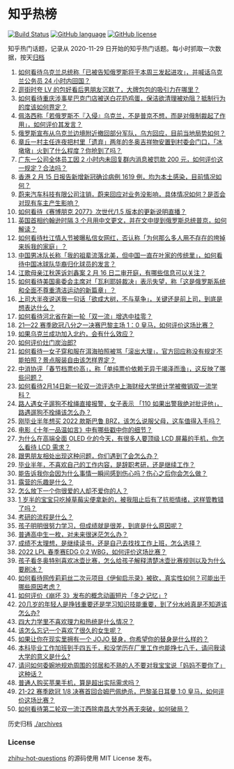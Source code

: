 # 知乎热榜
[![Build Status](https://github.com/ToWeLong/zhihu-hot-questions/workflows/CI/badge.svg)](https://github.com/ToWeLong/zhihu-hot-questions/actions)
[![GitHub language](https://img.shields.io/badge/language-golang-orange.svg)](https://golang.org/)
[![GitHub license](https://img.shields.io/github/license/ToWeLong/zhihu-hot-questions)](https://github.com/ToWeLong/zhihu-hot-questions/blob/main/LICENSE)

知乎热门话题，记录从 2020-11-29 日开始的知乎热门话题。每小时抓取一次数据，按天[归档](./archives)

<!-- BEGIN -->

1. [如何看待乌克兰总统称「已被告知俄罗斯将于本周三发起进攻」，并喊话乌克兰公务员 24 小时内回国？](https://www.zhihu.com/question/516678038)
1. [逛街时夸 LV 的包好看后男朋友沉默了，大牌包包的吸引力在哪里？](https://www.zhihu.com/question/515251019)
1. [如何看待重庆涉事星巴克门店被送白花扔鸡蛋，保洁欲清理被劝阻？抵制行为的度该如何界定？](https://www.zhihu.com/question/516848717)
1. [佩洛西称「若俄罗斯不『入侵』乌克兰，不是普京不想，而是对俄制裁起了作用」，如何评价其发言？](https://www.zhihu.com/question/516729243)
1. [俄罗斯宣布从乌克兰边境附近撤回部分军队，乌方回应，目前当地局势如何？](https://www.zhihu.com/question/516747307)
1. [章丘一村主任连夜把村里「遗弃」两年的冬奥吉祥物安置到村委会门口，「冰墩墩」火到了什么程度？你抢到了吗？](https://www.zhihu.com/question/515797710)
1. [广东一公司全体员工因 2 小时内未回复群内消息被罚款 200 元，如何评价这一规定？合法吗？](https://www.zhihu.com/question/516726551)
1. [香港 2 月 15 日报告新增新冠确诊病例 1619 例，均为本土感染，目前情况如何？](https://www.zhihu.com/question/516720482)
1. [蔚来汽车科技有限公司注销，蔚来回应对业务没影响，具体情况如何？是否会对现有车主产生影响？](https://www.zhihu.com/question/516720494)
1. [如何看待《赛博朋克 2077》次世代/1.5 版本的更新说明直播？](https://www.zhihu.com/question/516675843)
1. [英国首相约翰逊时隔 3 个月用中文更文，并在文中提到俄罗斯总统普京，如何解读？](https://www.zhihu.com/question/516740854)
1. [如何看待杜江情人节被曝私信女网红，否认称「为何那么多人用不存在的垮掉来拆我的家庭」？](https://www.zhihu.com/question/516688043)
1. [中国男冰队长称「我的祖辈流落北美，但中国一直在叶家的传统里」，如何看待中国冰球队华裔归化球员的发言？](https://www.zhihu.com/question/516448383)
1. [江歌母亲江秋莲诉刘鑫案 2 月 16 日二审开庭，有哪些信息可以关注？](https://www.zhihu.com/question/516028284)
1. [如何看待美国奥委会主席对「瓦利耶娃裁决」表示失望，称「这是俄罗斯系统和全面不尊重清洁运动的新篇章」？](https://www.zhihu.com/question/516520366)
1. [上司大半夜说送我一句话「欲成大树，不与草争」，关键还是前上司，到底是想表达什么？](https://www.zhihu.com/question/516235170)
1. [如何看待河北省在新一轮「双一流」增选中挂零？](https://www.zhihu.com/question/516515530)
1. [21—22 赛季欧冠八分之一决赛巴黎主场 1：0 皇马，如何评价这场比赛？](https://www.zhihu.com/question/516832545)
1. [如果乌克兰成功加入北约，会有什么效应？](https://www.zhihu.com/question/516297978)
1. [如何评价灶门炭治郎?](https://www.zhihu.com/question/345990111)
1. [如何看待一女子穿和服在洱海拍照被骂「滚出大理」，官方回应称没有规定不能拍照？景点服装自由该怎样界定？](https://www.zhihu.com/question/516711503)
1. [中消协评「春节档票价高」，称「单纯票价依赖无异于竭泽而渔」，这反映了哪些问题？](https://www.zhihu.com/question/516659922)
1. [如何看待2月14日新一轮双一流评选中上海财经大学统计学被撤销双一流学科？](https://www.zhihu.com/question/516488488)
1. [路人遇女子遛狗不栓绳直接报警，女子表示 「110 如果出警我绝对批评他」，路遇遛狗不拴绳该怎么办？](https://www.zhihu.com/question/516676592)
1. [刚毕业半年想买 2022 款斯巴鲁 BRZ，该怎么说服父母，这车值得入手吗？](https://www.zhihu.com/question/516481388)
1. [电影《十年一品温如言》中有哪些戳中你的细节？](https://www.zhihu.com/question/516463622)
1. [为什么在高端全面 OLED 化的今天，有很多人要顶级 LCD 屏幕的手机，你怎么看待 LCD 需求？](https://www.zhihu.com/question/516101065)
1. [跟男朋友相处出现这种问题，你们遇到了会怎么办？](https://www.zhihu.com/question/516831374)
1. [毕业半年，不喜欢自己的工作内容，是辞职考研，还是继续工作？](https://www.zhihu.com/question/516453076)
1. [能告诉我你会因为什么事情一瞬间感到伤心吗？伤心之后你会怎么做？](https://www.zhihu.com/question/516837900)
1. [露营的乐趣是什么？](https://www.zhihu.com/question/448161030)
1. [怎么放下一个你很爱的人却不爱你的人？](https://www.zhihu.com/question/516848921)
1. [1 岁半的宝宝只吃掉草莓尖便拿新的，被我阻止后有了抗拒情绪，这样管教错了吗？](https://www.zhihu.com/question/516501802)
1. [考研的流程是什么？](https://www.zhihu.com/question/309001772)
1. [孩子明明很努力学习，但成绩就是很差，到底是什么原因呢？](https://www.zhihu.com/question/516109348)
1. [普通高中生一枚，对未来很迷茫怎么办？](https://www.zhihu.com/question/516813797)
1. [成绩不太理想，是继续读书，还是自己去找找工作上班，怎么选择？](https://www.zhihu.com/question/516507779)
1. [2022 LPL 春季赛EDG 0:2 WBG，如何评价这场比赛？](https://www.zhihu.com/question/516743003)
1. [孩子看冬奥特别喜欢冰壶比赛，怎么给孩子解释清楚冰壶比赛规则以及为什么要刷冰？](https://www.zhihu.com/question/514877029)
1. [如何看待网传莉莉丝二次元项目《伊甸启示录》被砍，真实性如何？可能出于哪些原因考虑？](https://www.zhihu.com/question/516682461)
1. [如何评价《崩坏 3》发布的概念动画短片「冬之记忆」?](https://www.zhihu.com/question/516739606)
1. [20几岁的年轻人是挣钱重要还是学习知识技能重要，到了分水岭真是不知道该怎么办?](https://www.zhihu.com/question/515906903)
1. [四大力学里不喜欢理力和热统是什么情况？](https://www.zhihu.com/question/26955788)
1. [该怎么忘记一个喜欢了很久的女生呢？](https://www.zhihu.com/question/516033529)
1. [如果让你在现实里拥有一个 JOJO 替身，你希望你的替身是什么样的？](https://www.zhihu.com/question/512425604)
1. [本科毕业工作加班到手四五千，和没学历在厂里工作也能挣七八千，请问我读大学的意义是什么?](https://www.zhihu.com/question/516597342)
1. [请问如何委婉地规劝周围的邻居和不熟的人不要对我宝宝说「妈妈不要你了」这种话？](https://www.zhihu.com/question/342744599)
1. [普通人购买苹果手机，算是超出实际需求吗？](https://www.zhihu.com/question/515851333)
1. [21-22 赛季欧冠 1/8 决赛首回合姆巴佩绝杀，巴黎圣日耳曼 1:0 皇马，如何评价这场比赛？](https://www.zhihu.com/question/516829810)
1. [如何看待第二轮双一流江西除南昌大学外再无突破，如何破局？](https://www.zhihu.com/question/516509138)

<!-- END -->

历史归档 [./archives](./archives)


### License
[zhihu-hot-questions](https://github.com/towelong/zhihu-hot-questions) 的源码使用 MIT License 发布。
